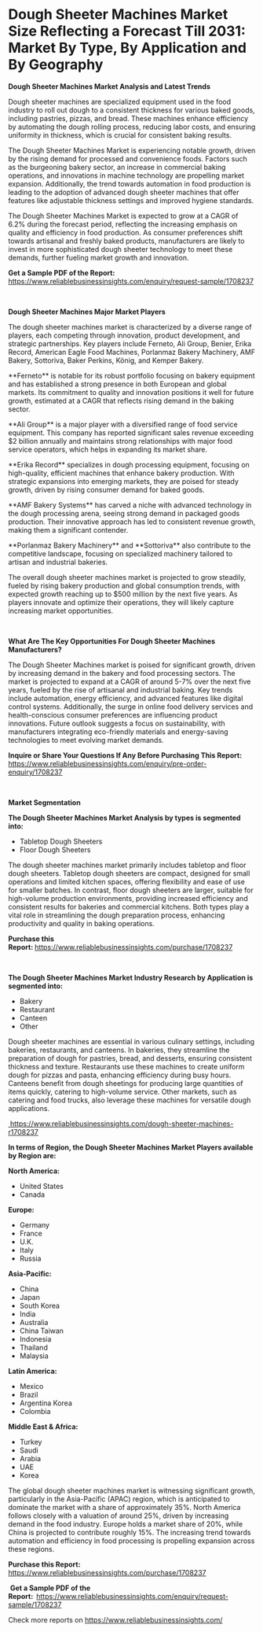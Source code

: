 <p><h1>Dough Sheeter Machines Market Size Reflecting a Forecast Till 2031: Market By Type, By Application and By Geography</h1></p><p><strong>Dough Sheeter Machines Market Analysis and Latest Trends</strong></p>
<p><p>Dough sheeter machines are specialized equipment used in the food industry to roll out dough to a consistent thickness for various baked goods, including pastries, pizzas, and bread. These machines enhance efficiency by automating the dough rolling process, reducing labor costs, and ensuring uniformity in thickness, which is crucial for consistent baking results.</p><p>The Dough Sheeter Machines Market is experiencing notable growth, driven by the rising demand for processed and convenience foods. Factors such as the burgeoning bakery sector, an increase in commercial baking operations, and innovations in machine technology are propelling market expansion. Additionally, the trend towards automation in food production is leading to the adoption of advanced dough sheeter machines that offer features like adjustable thickness settings and improved hygiene standards.</p><p>The Dough Sheeter Machines Market is expected to grow at a CAGR of 6.2% during the forecast period, reflecting the increasing emphasis on quality and efficiency in food production. As consumer preferences shift towards artisanal and freshly baked products, manufacturers are likely to invest in more sophisticated dough sheeter technology to meet these demands, further fueling market growth and innovation.</p></p>
<p><strong>Get a Sample PDF of the Report:&nbsp;</strong> <a href="https://www.reliablebusinessinsights.com/enquiry/request-sample/1708237?utm_campaign=1558&utm_medium=2&utm_source=Github&utm_content=ia&utm_term=27122024&utm_id=dough-sheeter-machines">https://www.reliablebusinessinsights.com/enquiry/request-sample/1708237</a></p>
<p>&nbsp;</p>
<p><strong>Dough Sheeter Machines Major Market Players</strong></p>
<p><p>The dough sheeter machines market is characterized by a diverse range of players, each competing through innovation, product development, and strategic partnerships. Key players include Ferneto, Ali Group, Benier, Erika Record, American Eagle Food Machines, Porlanmaz Bakery Machinery, AMF Bakery, Sottoriva, Baker Perkins, König, and Kemper Bakery. </p><p>**Ferneto** is notable for its robust portfolio focusing on bakery equipment and has established a strong presence in both European and global markets. Its commitment to quality and innovation positions it well for future growth, estimated at a CAGR that reflects rising demand in the baking sector.</p><p>**Ali Group** is a major player with a diversified range of food service equipment. This company has reported significant sales revenue exceeding $2 billion annually and maintains strong relationships with major food service operators, which helps in expanding its market share.</p><p>**Erika Record** specializes in dough processing equipment, focusing on high-quality, efficient machines that enhance bakery production. With strategic expansions into emerging markets, they are poised for steady growth, driven by rising consumer demand for baked goods.</p><p>**AMF Bakery Systems** has carved a niche with advanced technology in the dough processing arena, seeing strong demand in packaged goods production. Their innovative approach has led to consistent revenue growth, making them a significant contender.</p><p>**Porlanmaz Bakery Machinery** and **Sottoriva** also contribute to the competitive landscape, focusing on specialized machinery tailored to artisan and industrial bakeries. </p><p>The overall dough sheeter machines market is projected to grow steadily, fueled by rising bakery production and global consumption trends, with expected growth reaching up to $500 million by the next five years. As players innovate and optimize their operations, they will likely capture increasing market opportunities.</p></p>
<p>&nbsp;</p>
<p><strong>What Are The Key Opportunities For Dough Sheeter Machines Manufacturers?</strong></p>
<p><p>The Dough Sheeter Machines market is poised for significant growth, driven by increasing demand in the bakery and food processing sectors. The market is projected to expand at a CAGR of around 5-7% over the next five years, fueled by the rise of artisanal and industrial baking. Key trends include automation, energy efficiency, and advanced features like digital control systems. Additionally, the surge in online food delivery services and health-conscious consumer preferences are influencing product innovations. Future outlook suggests a focus on sustainability, with manufacturers integrating eco-friendly materials and energy-saving technologies to meet evolving market demands.</p></p>
<p><strong>Inquire or Share Your Questions If Any Before Purchasing This Report:</strong> <a href="https://www.reliablebusinessinsights.com/enquiry/pre-order-enquiry/1708237?utm_campaign=1558&utm_medium=2&utm_source=Github&utm_content=ia&utm_term=27122024&utm_id=dough-sheeter-machines">https://www.reliablebusinessinsights.com/enquiry/pre-order-enquiry/1708237</a></p>
<p>&nbsp;</p>
<p><strong>Market Segmentation</strong></p>
<p><strong>The Dough Sheeter Machines Market Analysis by types is segmented into:</strong></p>
<p><ul><li>Tabletop Dough Sheeters</li><li>Floor Dough Sheeters</li></ul></p>
<p><p>The dough sheeter machines market primarily includes tabletop and floor dough sheeters. Tabletop dough sheeters are compact, designed for small operations and limited kitchen spaces, offering flexibility and ease of use for smaller batches. In contrast, floor dough sheeters are larger, suitable for high-volume production environments, providing increased efficiency and consistent results for bakeries and commercial kitchens. Both types play a vital role in streamlining the dough preparation process, enhancing productivity and quality in baking operations.</p></p>
<p><strong>Purchase this Report:&nbsp;</strong><a href="https://www.reliablebusinessinsights.com/purchase/1708237?utm_campaign=1558&utm_medium=2&utm_source=Github&utm_content=ia&utm_term=27122024&utm_id=dough-sheeter-machines">https://www.reliablebusinessinsights.com/purchase/1708237</a></p>
<p>&nbsp;</p>
<p><strong>The Dough Sheeter Machines Market Industry Research by Application is segmented into:</strong></p>
<p><ul><li>Bakery</li><li>Restaurant</li><li>Canteen</li><li>Other</li></ul></p>
<p><p>Dough sheeter machines are essential in various culinary settings, including bakeries, restaurants, and canteens. In bakeries, they streamline the preparation of dough for pastries, bread, and desserts, ensuring consistent thickness and texture. Restaurants use these machines to create uniform dough for pizzas and pasta, enhancing efficiency during busy hours. Canteens benefit from dough sheetings for producing large quantities of items quickly, catering to high-volume service. Other markets, such as catering and food trucks, also leverage these machines for versatile dough applications.</p></p>
<p><a href="https://www.reliablebusinessinsights.com/dough-sheeter-machines-r1708237?utm_campaign=1558&utm_medium=2&utm_source=Github&utm_content=ia&utm_term=27122024&utm_id=dough-sheeter-machines">&nbsp;https://www.reliablebusinessinsights.com/dough-sheeter-machines-r1708237</a></p>
<p><strong>In terms of Region, the Dough Sheeter Machines Market Players available by Region are:</strong></p>
<p>
    <p> <strong> North America: </strong>
        <ul>
            <li>United States</li>
            <li>Canada</li>
        </ul>
        </p> 
    <p> <strong> Europe: </strong>
        <ul>
            <li>Germany</li>
            <li>France</li>
            <li>U.K.</li>
            <li>Italy</li>
            <li>Russia</li>
        </ul>
        </p> 
    <p> <strong> Asia-Pacific: </strong>
        <ul>
            <li>China</li>
            <li>Japan</li>
            <li>South Korea</li>
            <li>India</li>
            <li>Australia</li>
            <li>China Taiwan</li>
            <li>Indonesia</li>
            <li>Thailand</li>
            <li>Malaysia</li>
        </ul>
        </p> 
    <p> <strong> Latin America: </strong>
        <ul>
            <li>Mexico</li>
            <li>Brazil</li>
            <li>Argentina Korea</li>
            <li>Colombia</li>
        </ul>
        </p> 
    <p> <strong> Middle East & Africa: </strong>
        <ul>
            <li>Turkey</li>
            <li>Saudi</li>
            <li>Arabia</li>
            <li>UAE</li>
            <li>Korea</li>
        </ul>
    </p>
    </p>
<p><p>The global dough sheeter machines market is witnessing significant growth, particularly in the Asia-Pacific (APAC) region, which is anticipated to dominate the market with a share of approximately 35%. North America follows closely with a valuation of around 25%, driven by increasing demand in the food industry. Europe holds a market share of 20%, while China is projected to contribute roughly 15%. The increasing trend towards automation and efficiency in food processing is propelling expansion across these regions.</p></p>
<p><strong>Purchase this Report: </strong><a href="https://www.reliablebusinessinsights.com/purchase/1708237?utm_campaign=1558&utm_medium=2&utm_source=Github&utm_content=ia&utm_term=27122024&utm_id=dough-sheeter-machines">https://www.reliablebusinessinsights.com/purchase/1708237</a></p>
<p>&nbsp;<strong>Get a Sample PDF of the Report:&nbsp;&nbsp;</strong><a href="https://www.reliablebusinessinsights.com/enquiry/request-sample/1708237?utm_campaign=1558&utm_medium=2&utm_source=Github&utm_content=ia&utm_term=27122024&utm_id=dough-sheeter-machines">https://www.reliablebusinessinsights.com/enquiry/request-sample/1708237</a></p>
<p><strong></strong></p>
<p>Check more reports on <a href="https://www.reliablebusinessinsights.com/?utm_campaign=1558&utm_medium=2&utm_source=Github&utm_content=ia&utm_term=27122024&utm_id=dough-sheeter-machines">https://www.reliablebusinessinsights.com/</a></p>